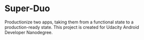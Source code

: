 # Super-Duo
Productionize two apps, taking them from a functional state to a production-ready state. This project is created for Udacity Android Developer Nanodegree. 

